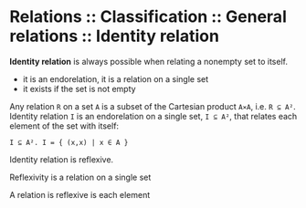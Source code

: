 # Relations :: Classification :: General relations :: Identity relation

**Identity relation** is always possible when relating a nonempty set to itself.
- it is an endorelation, it is a relation on a single set
- it exists if the set is not empty

Any relation `R` on a set `A` is a subset of the Cartesian product `A⨯A`, i.e. `R ⊆ A²`. Identity relation `I` is an endorelation on a single set, `I ⊆ A²`, that relates each element of the set with itself:

`I ⊆ A². I = { (x,x) | x ∈ A }`


Identity relation is reflexive.

Reflexivity is a relation on a single set
 
A relation is reflexive is each element 
